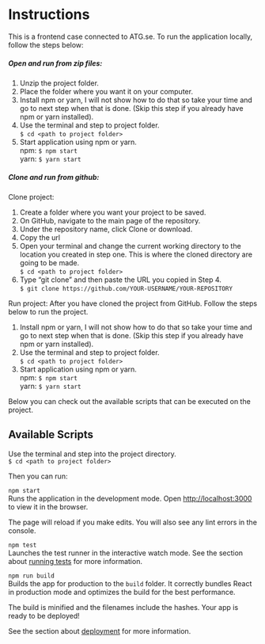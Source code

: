 # Instructions

This is a frontend case connected to ATG.se.
To run the application locally, follow the steps below:

##### Open and run from zip files:

1. Unzip the project folder.
2. Place the folder where you want it on your computer.
3. Install npm or yarn, I will not show how to do that so take your time and go to next step when that is done. (Skip this step if you already have npm or yarn installed).
4. Use the terminal and step to project folder.<br />
```$ cd <path to project folder>```
5. Start application using npm or yarn.<br />
npm: ```$ npm start```<br />
yarn: ```$ yarn start```

##### Clone and run from github:

Clone project:

1. Create a folder where you want your project to be saved. 
2. On GitHub, navigate to the main page of the repository.
3. Under the repository name, click Clone or download.
4. Copy the url
5. Open your terminal and change the current working directory to the location you created in step one. This is where the cloned directory are going to be made.<br />
```$ cd <path to project folder>```
6. Type “git clone” and then paste the URL you copied in Step 4.<br /> 
```$ git clone https://github.com/YOUR-USERNAME/YOUR-REPOSITORY```

Run project:
After you have cloned the project from GitHub. Follow the steps below to run the project.

1. Install npm or yarn, I will not show how to do that so take your time and go to next step when that is done. (Skip this step if you already have npm or yarn installed).
2. Use the terminal and step to project folder.<br />
```$ cd <path to project folder>```
2. Start application using npm or yarn.<br />
npm: ```$ npm start```<br />
yarn: ```$ yarn start```

Below you can check out the available scripts that can be executed on the project.

## Available Scripts

Use the terminal and step into the project directory.<br />
```$ cd <path to project folder>```

Then you can run:

```npm start```<br />
Runs the application in the development mode.
Open [http://localhost:3000](http://localhost:3000) to view it in the browser.

The page will reload if you make edits.
You will also see any lint errors in the console.

```npm test```<br />
Launches the test runner in the interactive watch mode.
See the section about [running tests](https://facebook.github.io/create-react-app/docs/running-tests) for more information.

```npm run build```<br />
Builds the app for production to the `build` folder.
It correctly bundles React in production mode and optimizes the build for the best performance.

The build is minified and the filenames include the hashes.
Your app is ready to be deployed!

See the section about [deployment](https://facebook.github.io/create-react-app/docs/deployment) for more information.